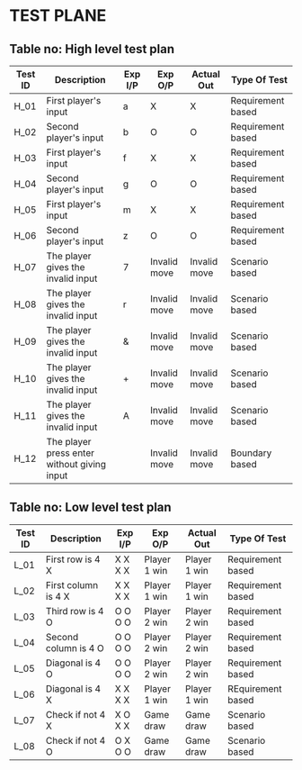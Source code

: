# TEST PLANE
## Table no: High level test plan
Test ID  |	Description	| Exp I/P | Exp O/P | 	Actual Out | Type Of Test
-------  |  ---------   |  ------ |  -----  |  ---------   |  ------ 
H_01  | First player's input | a |  X  |  X   |  	Requirement based
H_02  | Second player's input | b |  O  |  O   |  	Requirement based
H_03  | First player's input | f |  X  |  X   |  	Requirement based
H_04  | Second player's input | g |  O  |  O   |  Requirement based
H_05  | First player's input | m |  X  |  X   |  	Requirement based
H_06  | Second player's input | z |  O  |  O   |  	Requirement based
H_07  |  The player gives the invalid input  |  7 |  Invalid move  |  Invalid move   | Scenario based
H_08  |  The player gives the invalid input  |  r |  Invalid move  |  Invalid move   | Scenario based
H_09  |  The player gives the invalid input  |  & |  Invalid move  |  Invalid move   | Scenario based
H_10  |  The player gives the invalid input  |  + |  Invalid move  |  Invalid move   | Scenario based
H_11  |  The player gives the invalid input  |  A |  Invalid move  |  Invalid move   | Scenario based
H_12  |  The player press enter without giving input   |    |  Invalid move  |  Invalid move   | Boundary based

## Table no: Low level test plan
Test ID  |	Description	| Exp I/P | Exp O/P | 	Actual Out | Type Of Test
-------  |  ---------   |  ------ |  -----  |  ---------   |  ------ 
L_01  | First row is 4 X  | X X X X |  Player 1 win   |  Player 1 win  |  Requirement based
L_02  | First column is 4 X  | X X X X |  Player 1 win   |  Player 1 win  |  Requirement based
L_03  | Third row is 4 O  | O O O O |  Player 2 win   |  Player 2 win  |  Requirement based
L_04  | Second column is 4 O | O O O O  |  Player 2 win   |  Player 2 win  |  Requirement based
L_05  | Diagonal is 4 O  | O O O O |  Player 2 win  |  Player 2 win   | Requirement based
L_06  | Diagonal is 4 X  | X X X X |  Player 1 win  |  Player 1 win   | REquirement based
L_07  | Check if not 4 X  | X O X X | Game draw |  Game draw   | Scenario based
L_08  | Check if not 4 O  | O X O O | Game draw | Game draw | Scenario based





